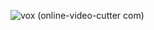 ![vox (online-video-cutter com)](https://github.com/user-attachments/assets/2702ab4a-6fc4-4d73-8d64-177b8e3f7d26)
